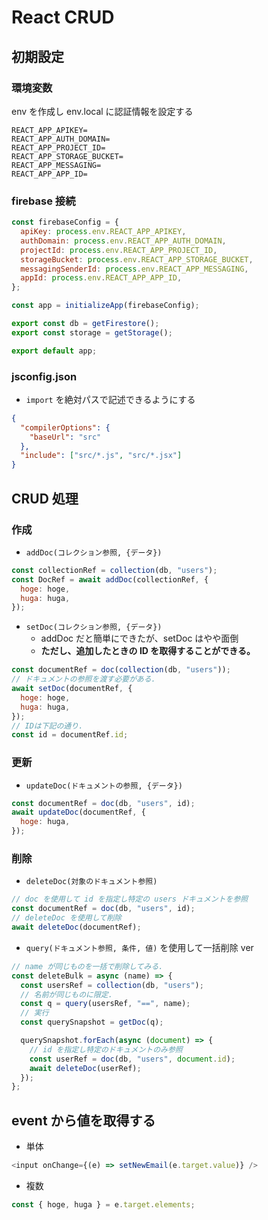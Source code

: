 # React CRUD

## 初期設定

### 環境変数

env を作成し
env.local に認証情報を設定する

```env.local
REACT_APP_APIKEY=
REACT_APP_AUTH_DOMAIN=
REACT_APP_PROJECT_ID=
REACT_APP_STORAGE_BUCKET=
REACT_APP_MESSAGING=
REACT_APP_APP_ID=
```

### firebase 接続

```js
const firebaseConfig = {
  apiKey: process.env.REACT_APP_APIKEY,
  authDomain: process.env.REACT_APP_AUTH_DOMAIN,
  projectId: process.env.REACT_APP_PROJECT_ID,
  storageBucket: process.env.REACT_APP_STORAGE_BUCKET,
  messagingSenderId: process.env.REACT_APP_MESSAGING,
  appId: process.env.REACT_APP_APP_ID,
};

const app = initializeApp(firebaseConfig);

export const db = getFirestore();
export const storage = getStorage();

export default app;
```

### jsconfig.json

- `import` を絶対パスで記述できるようにする

```json
{
  "compilerOptions": {
    "baseUrl": "src"
  },
  "include": ["src/*.js", "src/*.jsx"]
}
```

## CRUD 処理

### 作成

- `addDoc(コレクション参照, {データ})`

```js
const collectionRef = collection(db, "users");
const DocRef = await addDoc(collectionRef, {
  hoge: hoge,
  huga: huga,
});
```

- `setDoc(コレクション参照, {データ})`
  - addDoc だと簡単にできたが、setDoc はやや面倒
  - **ただし、追加したときの ID を取得することができる。**

```js
const documentRef = doc(collection(db, "users"));
// ドキュメントの参照を渡す必要がある.
await setDoc(documentRef, {
  hoge: hoge,
  huga: huga,
});
// IDは下記の通り.
const id = documentRef.id;
```

### 更新

- `updateDoc(ドキュメントの参照, {データ})`

```js
const documentRef = doc(db, "users", id);
await updateDoc(documentRef, {
  hoge: huga,
});
```

### 削除

- `deleteDoc(対象のドキュメント参照)`

```js
// doc を使用して id を指定し特定の users ドキュメントを参照
const documentRef = doc(db, "users", id);
// deleteDoc を使用して削除
await deleteDoc(documentRef);
```

- `query(ドキュメント参照, 条件, 値)` を使用して一括削除 ver

```js
// name が同じものを一括で削除してみる.
const deleteBulk = async (name) => {
  const usersRef = collection(db, "users");
  // 名前が同じものに限定.
  const q = query(usersRef, "==", name);
  // 実行
  const querySnapshot = getDoc(q);

  querySnapshot.forEach(async (document) => {
    // id を指定し特定のドキュメントのみ参照
    const userRef = doc(db, "users", document.id);
    await deleteDoc(userRef);
  });
};
```

## event から値を取得する

- 単体

```js
<input onChange={(e) => setNewEmail(e.target.value)} />
```

- 複数

```js
const { hoge, huga } = e.target.elements;
```
